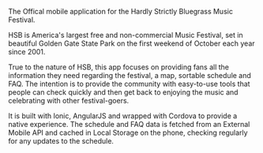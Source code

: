 The Offical mobile application for the Hardly Strictly Bluegrass Music Festival.

HSB is America's largest free and non-commercial Music Festival, set in beautiful Golden Gate State Park on the first weekend of October each year since 2001.

True to the nature of HSB, this app focuses on providing fans all the information they need regarding the festival, a map, sortable schedule and FAQ. The intention is to provide the community with easy-to-use tools that people can check quickly and then get back to enjoying the music and celebrating with other festival-goers.

It is built with Ionic, AngularJS and wrapped with Cordova to provide a native experience. The schedule and FAQ data is fetched from an External Mobile API and cached in Local Storage on the phone, checking regularly for any updates to the schedule.
